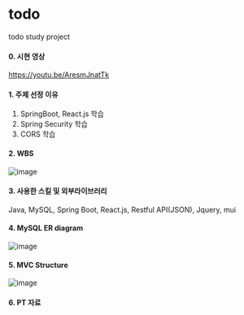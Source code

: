 # todo
todo study project

#### 0. 시현 영상 
https://youtu.be/AresmJnatTk

#### 1. 주제 선정 이유
1) SpringBoot, React.js 학습
2) Spring Security 학습
3) CORS 학습

#### 2. WBS
![image](https://user-images.githubusercontent.com/119651889/235175992-d328d8d1-be7d-48f1-b58f-8895129a9aa6.png)

#### 3. 사용한 스킬 및 외부라이브러리
Java, MySQL, Spring Boot, React.js, Restful API(JSON), Jquery, mui

#### 4. MySQL ER diagram
![image](https://user-images.githubusercontent.com/119651889/235175876-27d9de99-a2cc-4f61-a5f8-3667a806be7f.png)

#### 5. MVC Structure
![image](https://user-images.githubusercontent.com/119651889/235175861-f58201bd-3e2d-4807-b2c8-b8be1e5722c1.png)

#### 6. PT 자료

